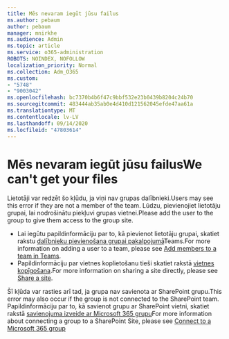 ```yaml
---
title: Mēs nevaram iegūt jūsu failus
ms.author: pebaum
author: pebaum
manager: mnirkhe
ms.audience: Admin
ms.topic: article
ms.service: o365-administration
ROBOTS: NOINDEX, NOFOLLOW
localization_priority: Normal
ms.collection: Adm_O365
ms.custom:
- "5748"
- "9003042"
ms.openlocfilehash: bc7370b4b6f47c9bbf532e23b0439b8204c24b70
ms.sourcegitcommit: 483444ab35ab0e4d410d121562045efde47aa61a
ms.translationtype: MT
ms.contentlocale: lv-LV
ms.lasthandoff: 09/14/2020
ms.locfileid: "47803614"
---
```

# <a name="we-cant-get-your-files"></a><span data-ttu-id="46715-102">Mēs nevaram iegūt jūsu failus</span><span class="sxs-lookup"><span data-stu-id="46715-102">We can't get your files</span></span>

<span data-ttu-id="46715-103">Lietotāji var redzēt šo kļūdu, ja viņi nav grupas dalībnieki.</span><span class="sxs-lookup"><span data-stu-id="46715-103">Users may see this error if they are not a member of the team.</span></span> <span data-ttu-id="46715-104">Lūdzu, pievienojiet lietotāju grupai, lai nodrošinātu piekļuvi grupas vietnei.</span><span class="sxs-lookup"><span data-stu-id="46715-104">Please add the user to the group to give them access to the group site.</span></span>

- <span data-ttu-id="46715-105">Lai iegūtu papildinformāciju par to, kā pievienot lietotāju grupai, skatiet rakstu [dalībnieku pievienošana grupai pakalpojumā](https://support.office.com/article/add-people-to-a-team-aff2249d-b456-4bc3-81e7-52327b6b38e9)Teams.</span><span class="sxs-lookup"><span data-stu-id="46715-105">For more information on adding a user to a team, please see [Add members to a team in Teams](https://support.office.com/article/add-people-to-a-team-aff2249d-b456-4bc3-81e7-52327b6b38e9).</span></span>
- <span data-ttu-id="46715-106">Papildinformāciju par vietnes koplietošanu tieši skatiet rakstā [vietnes kopīgošana](https://support.office.com/article/Share-a-site-958771A8-D041-4EB8-B51C-AFEA2EAE3658).</span><span class="sxs-lookup"><span data-stu-id="46715-106">For more information on sharing a site directly, please see [Share a site](https://support.office.com/article/Share-a-site-958771A8-D041-4EB8-B51C-AFEA2EAE3658).</span></span>

<span data-ttu-id="46715-107">Šī kļūda var rasties arī tad, ja grupa nav savienota ar SharePoint grupu.</span><span class="sxs-lookup"><span data-stu-id="46715-107">This error may also occur if the group is not connected to the SharePoint team.</span></span> <span data-ttu-id="46715-108">Papildinformāciju par to, kā savienot grupu ar SharePoint vietni, skatiet rakstā [savienojuma izveide ar Microsoft 365 grupu](https://docs.microsoft.com/sharepoint/dev/transform/modernize-connect-to-office365-group)</span><span class="sxs-lookup"><span data-stu-id="46715-108">For more information about connecting a group to a SharePoint Site, please see [Connect to a Microsoft 365 group](https://docs.microsoft.com/sharepoint/dev/transform/modernize-connect-to-office365-group)</span></span>